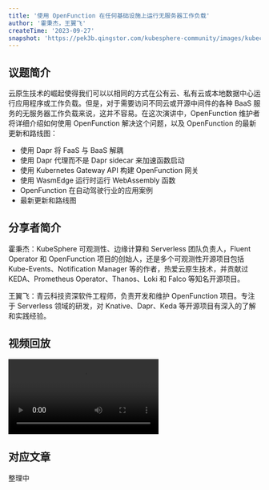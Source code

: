 ```yaml
---
title: '使用 OpenFunction 在任何基础设施上运行无服务器工作负载'
author: '霍秉杰，王翼飞'
createTime: '2023-09-27'
snapshot: 'https://pek3b.qingstor.com/kubesphere-community/images/kubecon-2023-openfunction.png'
---
```


## 议题简介

云原生技术的崛起使得我们可以以相同的方式在公有云、私有云或本地数据中心运行应用程序或工作负载。但是，对于需要访问不同云或开源中间件的各种 BaaS 服务的无服务器工作负载来说，这并不容易。在这次演讲中，OpenFunction 维护者将详细介绍如何使用 OpenFunction 解决这个问题，以及 OpenFunction 的最新更新和路线图：

- 使用 Dapr 将 FaaS 与 BaaS 解耦
- 使用 Dapr 代理而不是 Dapr sidecar 来加速函数启动
- 使用 Kubernetes Gateway API 构建 OpenFunction 网关
- 使用 WasmEdge 运行时运行 WebAssembly 函数
- OpenFunction 在自动驾驶行业的应用案例
- 最新更新和路线图

## 分享者简介

霍秉杰：KubeSphere 可观测性、边缘计算和 Serverless 团队负责人，Fluent Operator 和 OpenFunction 项目的创始人，还是多个可观测性开源项目包括 Kube-Events、Notification Manager 等的作者，热爱云原生技术，并贡献过 KEDA、Prometheus Operator、Thanos、Loki 和 Falco 等知名开源项目。

王翼飞：青云科技资深软件工程师，负责开发和维护 OpenFunction 项目。专注于 Serverless 领域的研发，对 Knative、Dapr、Keda 等开源项目有深入的了解和实践经验。

## 视频回放

<video id="videoPlayer" controls="" preload="true">
  <source src="https://kubesphere-community.pek3b.qingstor.com/videos/Run-Serverless-Workloads-on-Any-Infrastructure-with-OpenFunction.mp4" type="video/mp4">
</video>

## 对应文章

整理中